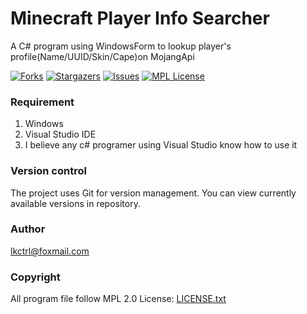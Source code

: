 # Minecraft Player Info Searcher

A C# program using WindowsForm to lookup player's profile(Name/UUID/Skin/Cape)on MojangApi

[![Forks][forks-shield]][forks-url]
[![Stargazers][stars-shield]][stars-url]
[![Issues][issues-shield]][issues-url]
[![MPL License][license-shield]][license-url]

### Requirement

1. Windows
2. Visual Studio IDE
3. I believe any c# programer using Visual Studio know how to use it

### Version control

The project uses Git for version management. You can view currently available versions in repository.

### Author

lkctrl@foxmail.com

### Copyright

All program file follow MPL 2.0 License:  [LICENSE.txt](https://github.com/lkctrl/Minecraft-Player-Info-Searcher/blob/master/LICENSE)

<!-- links -->
[your-project-path]:lkctrl/Minecraft-Player-Info-Searcher
[forks-shield]: https://img.shields.io/github/forks/lkctrl/Minecraft-Player-Info-Searcher.svg?style=flat-square
[forks-url]: https://github.com/lkctrl/Minecraft-Player-Info-Searcher/network/members
[stars-shield]: https://img.shields.io/github/stars/lkctrl/Minecraft-Player-Info-Searcher.svg?style=flat-square
[stars-url]: https://github.com/lkctrl/Minecraft-Player-Info-Searcher/stargazers
[issues-shield]: https://img.shields.io/github/issues/lkctrl/Minecraft-Player-Info-Searcher.svg?style=flat-square
[issues-url]: https://img.shields.io/github/issues/lkctrl/Minecraft-Player-Info-Searcher.svg
[license-shield]: https://img.shields.io/github/license/lkctrl/Minecraft-Player-Info-Searcher.svg?style=flat-square
[license-url]: https://github.com/lkctrl/Minecraft-Player-Info-Searcher/blob/master/LICENSE
